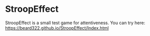 # StroopEffect
StroopEffect is a small test game for attentiveness.
You can try here:
https://beard322.github.io/StroopEffect/Index.html
